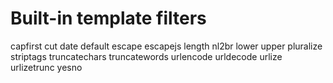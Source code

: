 Built-in template filters
===
capfirst
cut
date
default
escape
escapejs
length
nl2br
lower
upper
pluralize
striptags
truncatechars
truncatewords
urlencode
urldecode
urlize
urlizetrunc
yesno
